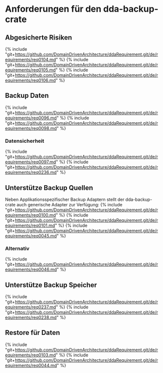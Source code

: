 # Anforderungen für den dda-backup-crate

## Abgesicherte Risiken
{% include "git+https://github.com/DomainDrivenArchitecture/ddaRequirement.git/de/requirements/req0104.md" %}
{% include "git+https://github.com/DomainDrivenArchitecture/ddaRequirement.git/de/requirements/req0105.md" %}
{% include "git+https://github.com/DomainDrivenArchitecture/ddaRequirement.git/de/requirements/req0106.md" %}

## Backup Daten
{% include "git+https://github.com/DomainDrivenArchitecture/ddaRequirement.git/de/requirements/req0096.md" %}
{% include "git+https://github.com/DomainDrivenArchitecture/ddaRequirement.git/de/requirements/req0098.md" %}

### Datensicherheit
{% include "git+https://github.com/DomainDrivenArchitecture/ddaRequirement.git/de/requirements/req0097.md" %}
{% include "git+https://github.com/DomainDrivenArchitecture/ddaRequirement.git/de/requirements/req0236.md" %}

## Unterstütze Backup Quellen
Neben Applikationsspezifischer Backup Adaptern stellt der dda-backup-crate auch generische Adapter zur Verfügung: 
{% include "git+https://github.com/DomainDrivenArchitecture/ddaRequirement.git/de/requirements/req0100.md" %}
{% include "git+https://github.com/DomainDrivenArchitecture/ddaRequirement.git/de/requirements/req0101.md" %}
{% include "git+https://github.com/DomainDrivenArchitecture/ddaRequirement.git/de/requirements/req0045.md" %}

### Alternativ
{% include "git+https://github.com/DomainDrivenArchitecture/ddaRequirement.git/de/requirements/req0046.md" %}

## Unterstütze Backup Speicher
{% include "git+https://github.com/DomainDrivenArchitecture/ddaRequirement.git/de/requirements/req0237.md" %}
{% include "git+https://github.com/DomainDrivenArchitecture/ddaRequirement.git/de/requirements/req0238.md" %}

## Restore für Daten
{% include "git+https://github.com/DomainDrivenArchitecture/ddaRequirement.git/de/requirements/req0103.md" %}
{% include "git+https://github.com/DomainDrivenArchitecture/ddaRequirement.git/de/requirements/req0044.md" %}
